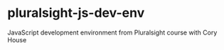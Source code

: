 # pluralsight-js-dev-env
JavaScript development environment from Pluralsight course with Cory House
